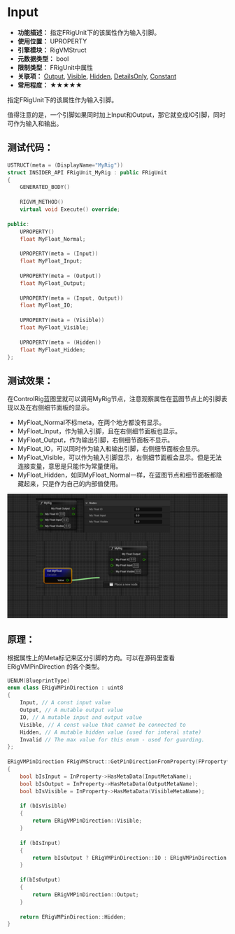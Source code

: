 ﻿# Input

- **功能描述：** 指定FRigUnit下的该属性作为输入引脚。
- **使用位置：** UPROPERTY
- **引擎模块：** RigVMStruct
- **元数据类型：** bool
- **限制类型：** FRigUnit中属性
- **关联项：** [Output](#Meta_RigVM_Output), [Visible](#Meta_RigVM_Visible), [Hidden](#Meta_RigVM_Hidden), [DetailsOnly](#Meta_RigVM_DetailsOnly), [Constant](#Meta_RigVM_Constant)
- **常用程度：** ★★★★★

指定FRigUnit下的该属性作为输入引脚。

值得注意的是，一个引脚如果同时加上Input和Output，那它就变成IO引脚，同时可作为输入和输出。

## 测试代码：

```cpp
USTRUCT(meta = (DisplayName="MyRig"))
struct INSIDER_API FRigUnit_MyRig : public FRigUnit
{
	GENERATED_BODY()

	RIGVM_METHOD()
	virtual void Execute() override;

public:
	UPROPERTY()
	float MyFloat_Normal;

	UPROPERTY(meta = (Input))
	float MyFloat_Input;

	UPROPERTY(meta = (Output))
	float MyFloat_Output;

	UPROPERTY(meta = (Input, Output))
	float MyFloat_IO;

	UPROPERTY(meta = (Visible))
	float MyFloat_Visible;

	UPROPERTY(meta = (Hidden))
	float MyFloat_Hidden;
};
```

## 测试效果：

在ControlRig蓝图里就可以调用MyRig节点，注意观察属性在蓝图节点上的引脚表现以及在右侧细节面板的显示。

- MyFloat_Normal不标meta，在两个地方都没有显示。
- MyFloat_Input，作为输入引脚，且在右侧细节面板也显示。
- MyFloat_Output，作为输出引脚，右侧细节面板不显示。
- MyFloat_IO，可以同时作为输入和输出引脚，右侧细节面板会显示。
- MyFloat_Visible，可以作为输入引脚显示，右侧细节面板会显示。但是无法连接变量，意思是只能作为常量使用。
- MyFloat_Hidden，如同MyFloat_Normal一样，在蓝图节点和细节面板都隐藏起来，只是作为自己的内部值使用。

![Untitled](Meta_RigVM_Input_Untitled.png)

## 原理：

根据属性上的Meta标记来区分引脚的方向。可以在源码里查看ERigVMPinDirection 的各个类型。

```cpp
UENUM(BlueprintType)
enum class ERigVMPinDirection : uint8
{
	Input, // A const input value
	Output, // A mutable output value
	IO, // A mutable input and output value
	Visible, // A const value that cannot be connected to
	Hidden, // A mutable hidden value (used for interal state)
	Invalid // The max value for this enum - used for guarding.
};

ERigVMPinDirection FRigVMStruct::GetPinDirectionFromProperty(FProperty* InProperty)
{
	bool bIsInput = InProperty->HasMetaData(InputMetaName);
	bool bIsOutput = InProperty->HasMetaData(OutputMetaName);
	bool bIsVisible = InProperty->HasMetaData(VisibleMetaName);

	if (bIsVisible)
	{
		return ERigVMPinDirection::Visible;
	}

	if (bIsInput)
	{
		return bIsOutput ? ERigVMPinDirection::IO : ERigVMPinDirection::Input;
	}

	if(bIsOutput)
	{
		return ERigVMPinDirection::Output;
	}

	return ERigVMPinDirection::Hidden;
}
```